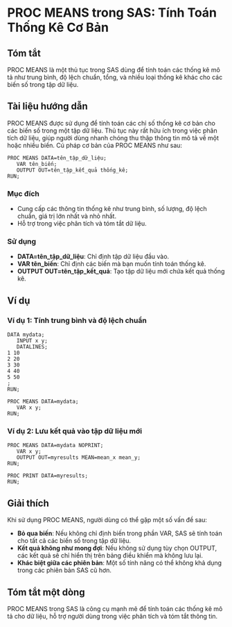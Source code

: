 <!--
Meta Description: # PROC MEANS trong SAS: Tính Toán Thống Kê Cơ Bản ## Tóm tắt PROC MEANS là một thủ tục trong SAS dùng để tính toán các thống kê mô tả như trung bình, ...
Meta Keywords: trong, các, proc, liệu, means
-->

# PROC MEANS trong SAS: Tính Toán Thống Kê Cơ Bản

## Tóm tắt
PROC MEANS là một thủ tục trong SAS dùng để tính toán các thống kê mô tả như trung bình, độ lệch chuẩn, tổng, và nhiều loại thống kê khác cho các biến số trong tập dữ liệu.

## Tài liệu hướng dẫn
PROC MEANS được sử dụng để tính toán các chỉ số thống kê cơ bản cho các biến số trong một tập dữ liệu. Thủ tục này rất hữu ích trong việc phân tích dữ liệu, giúp người dùng nhanh chóng thu thập thông tin mô tả về một hoặc nhiều biến. Cú pháp cơ bản của PROC MEANS như sau:

```sas
PROC MEANS DATA=tên_tập_dữ_liệu;
   VAR tên_biến;
   OUTPUT OUT=tên_tập_kết_quả thống_kê;
RUN;
```

### Mục đích
- Cung cấp các thông tin thống kê như trung bình, số lượng, độ lệch chuẩn, giá trị lớn nhất và nhỏ nhất.
- Hỗ trợ trong việc phân tích và tóm tắt dữ liệu.

### Sử dụng
- **DATA=tên_tập_dữ_liệu**: Chỉ định tập dữ liệu đầu vào.
- **VAR tên_biến**: Chỉ định các biến mà bạn muốn tính toán thống kê.
- **OUTPUT OUT=tên_tập_kết_quả**: Tạo tập dữ liệu mới chứa kết quả thống kê.

## Ví dụ
### Ví dụ 1: Tính trung bình và độ lệch chuẩn
```sas
DATA mydata;
   INPUT x y;
   DATALINES;
1 10
2 20
3 30
4 40
5 50
;
RUN;

PROC MEANS DATA=mydata;
   VAR x y;
RUN;
```

### Ví dụ 2: Lưu kết quả vào tập dữ liệu mới
```sas
PROC MEANS DATA=mydata NOPRINT;
   VAR x y;
   OUTPUT OUT=myresults MEAN=mean_x mean_y;
RUN;

PROC PRINT DATA=myresults; 
RUN;
```

## Giải thích
Khi sử dụng PROC MEANS, người dùng có thể gặp một số vấn đề sau:
- **Bỏ qua biến**: Nếu không chỉ định biến trong phần VAR, SAS sẽ tính toán cho tất cả các biến số trong tập dữ liệu.
- **Kết quả không như mong đợi**: Nếu không sử dụng tùy chọn OUTPUT, các kết quả sẽ chỉ hiển thị trên bảng điều khiển mà không lưu lại.
- **Khác biệt giữa các phiên bản**: Một số tính năng có thể không khả dụng trong các phiên bản SAS cũ hơn.

## Tóm tắt một dòng
PROC MEANS trong SAS là công cụ mạnh mẽ để tính toán các thống kê mô tả cho dữ liệu, hỗ trợ người dùng trong việc phân tích và tóm tắt thông tin.